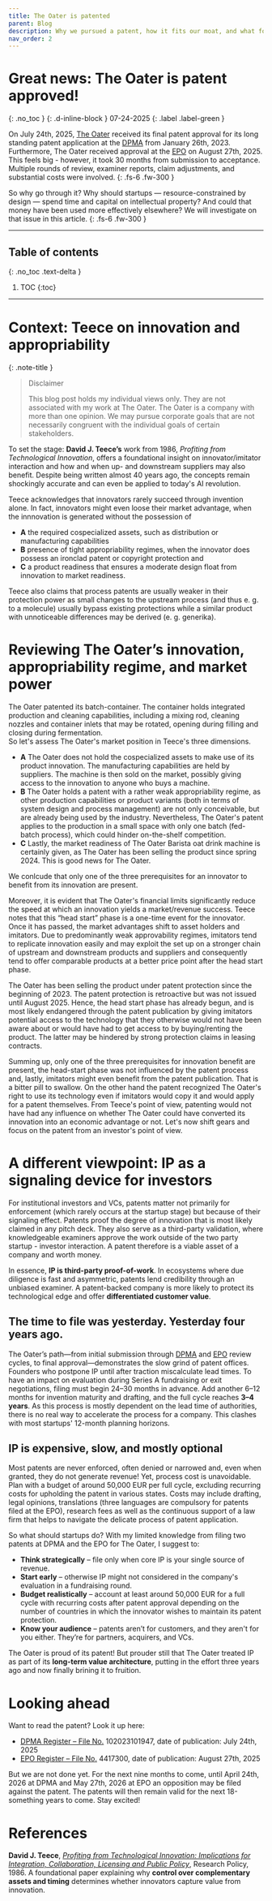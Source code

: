 ```yaml
---
title: The Oater is patented
parent: Blog
description: Why we pursued a patent, how it fits our moat, and what founders should know about patents and fundraising.
nav_order: 2
---
```


# Great news: The Oater is patent approved!
{: .no_toc }
{: .d-inline-block }
07-24-2025
{: .label .label-green }

On July 24th, 2025, [The Oater](https://oater.de/) received its final patent approval for its long standing patent application at the [DPMA](https://www.dpma.de/) from January 26th, 2023.
Furthermore, The Oater received approval at the [EPO](https://www.epo.org/en) on August 27th, 2025.
This feels big - however, it took 30 months from submission to acceptance.
Multiple rounds of review, examiner reports, claim adjustments, and substantial costs were involved.
{: .fs-6 .fw-300 }

So why go through it?
Why should startups — resource-constrained by design — spend time and capital on intellectual property?
And could that money have been used more effectively elsewhere?
We will investigate on that issue in this article.
{: .fs-6 .fw-300 }

---
## Table of contents
{: .no_toc .text-delta }

1. TOC
{:toc}
---

# Context: Teece on innovation and appropriability

{: .note-title }
> Disclaimer
>
> This blog post holds my individual views only. They are not associated with my work at The Oater. The Oater is a company with more than one opinion. We may pursue corporate goals that are not necessarily congruent with the individual goals of certain stakeholders.

To set the stage: **David J. Teece’s** work from 1986, *Profiting from Technological Innovation*, offers a foundational insight on innovator/imitator interaction and how and when up- and downstream suppliers may also benefit.
Despite being written almost 40 years ago, the concepts remain shockingly accurate and can even be applied to today's AI revolution.

Teece acknowledges that innovators rarely succeed through invention alone.
In fact, innovators might even loose their market advantage, when the innnovation is generated without the possession of 
- **A** the required cospecialized assets, such as distribution or manufacturing capabilities
- **B** presence of tight appropriability regimes, when the innovator does possess an ironclad patent or copyright protection and  
- **C** a product readiness that ensures a moderate design float from innovation to market readiness.  

Teece also claims that process patents are usually weaker in their protection power as small changes to the upstream process (and thus e. g. to a molecule) usually bypass existing protections while a similar product with unnoticeable differences may be derived (e. g. generika).

# Reviewing The Oater’s innovation, appropriability regime, and market power

The Oater patented its batch-container.
The container holds integrated production and cleaning capabilities, including a mixing rod, cleaning nozzles and container inlets that may be rotated, opening during filling and closing during fermentation.  
So let's assess The Oater's market position in Teece's three dimensions.
- **A** The Oater does not hold the cospecialized assets to make use of its product innovation.
The manufacturing capabilities are held by suppliers. The machine is then sold on the market, possibly giving access to the innovation to anyone who buys a machine.  
- **B** The Oater holds a patent with a rather weak appropriability regime, as other production capabilities or product variants (both in terms of system design and process management) are not only conceivable, but are already being used by the industry. Nevertheless, The Oater's patent applies to the production in a small space with only one batch (fed-batch process), which could hinder on-the-shelf competition.  
- **C** Lastly, the market readiness of The Oater Barista oat drink machine is certainly given, as The Oater has been selling the product since spring 2024. This is good news for The Oater.  

We conlcude that only one of the three prerequisites for an innovator to benefit from its innovation are present.

Moreover, it is evident that The Oater's financial limits significantly reduce the speed at which an innovation yields a market/revenue success.
Teece notes that this “head start” phase is a one-time event for the innovator.
Once it has passed, the market advantages shift to asset holders and imitators.
Due to predominantly weak approvability regimes, imitators tend to replicate innovation easily and may exploit the set up on a stronger chain of upstream and downstream products and suppliers and consequently tend to offer comparable products at a better price point after the head start phase.

The Oater has been selling the product under patent protection since the beginning of 2023.
The patent protection is retroactive but was not issued until August 2025.
Hence, the head start phase has already begun, and is most likely endangered through the patent publication by giving imitators potential access to the technology that they otherwise would not have been aware about or would have had to get access to by buying/renting the product.
The latter may be hindered by strong protection claims in leasing contracts.  

Summing up, only one of the three prerequisites for innovation benefit are present, the head-start phase was not influenced by the patent process and, lastly, imitators might even benefit from the patent publication. That is a bitter pill to swallow. On the other hand the patent recognized The Oater's right to use its technology even if imitators would copy it and would apply for a patent themselves. From Teece's point of view, patenting would not have had any influence on whether The Oater could have converted its innovation into an economic advantage or not.
Let's now shift gears and focus on the patent from an investor's point of view.

# A different viewpoint: IP as a signaling device for investors

For institutional investors and VCs, patents matter not primarily for enforcement (which rarely occurs at the startup stage) but because of their signaling effect. Patents proof the degree of innovation that is most likely claimed in any pitch deck. They also serve as a third-party validation, where knowledgeable examiners approve the work outside of the two party startup - investor interaction. A patent therefore is a viable asset of a company and worth money.

In essence, **IP is third-party proof-of-work**.
In ecosystems where due diligence is fast and asymmetric, patents lend credibility through an unbiased examiner.
A patent-backed company is more likely to protect its technological edge and offer **differentiated customer value**.

## The time to file was yesterday. Yesterday four years ago.

The Oater’s path—from initial submission through [DPMA](https://www.dpma.de/) and [EPO](https://www.epo.org/en) review cycles, to final approval—demonstrates the slow grind of patent offices.
Founders who postpone IP until after traction miscalculate lead times.
To have an impact on evaluation during Series A fundraising or exit negotiations, filing must begin 24–30 months in advance.
Add another 6–12 months for invention maturity and drafting, and the full cycle reaches **3–4 years**.
As this process is mostly dependent on the lead time of authorities, there is no real way to accelerate the process for a company. This clashes with most startups' 12-month planning horizons.

## IP is expensive, slow, and mostly optional

Most patents are never enforced, often denied or narrowed and, even when granted, they do not generate revenue!
Yet, process cost is unavoidable.
Plan with a budget of around 50,000 EUR per full cycle, excluding recurring costs for upholding the patent in various states.
Costs may include drafting, legal opinions, translations (three languages are compulsory for patents filed at the EPO), research fees as well as the continuous support of a law firm that helps to navigate the delicate process of patent application.

So what should startups do? With my limited knowledge from filing two patents at DPMA and the EPO for The Oater, I suggest to:
- **Think strategically** – file only when core IP is your single source of revenue.
- **Start early** – otherwise IP might not considered in the company's evaluation in a fundraising round.
- **Budget realistically** – account at least around 50,000 EUR for a full cycle with recurring costs after patent approval depending on the number of countries in which the innovator wishes to maintain its patent protection.
- **Know your audience** – patents aren’t for customers, and they aren't for you either. They’re for partners, acquirers, and VCs.

The Oater is proud of its patent! But prouder still that The Oater treated IP as part of its **long-term value architecture**, putting in the effort three years ago and now finally brining it to fruition.

# Looking ahead
Want to read the patent? Look it up here:
- [DPMA Register – File No.](https://register.dpma.de/DPMAregister/pat/basis) 102023101947, date of publication: July 24th, 2025
- [EPO Register – File No.](https://data.epo.org/publication-server) 4417300, date of publication: August 27th, 2025

But we are not done yet. For the next nine months to come, until April 24th, 2026 at DPMA and May 27th, 2026 at EPO an opposition may be filed against the patent. The patents will then remain valid for the next 18-something years to come. Stay excited!

# References
**David J. Teece**, [*Profiting from Technological Innovation: Implications for Integration, Collaboration, Licensing and Public Policy*](https://doi.org/10.1016/0048-7333(86)90027-2), Research Policy, 1986.
A foundational paper explaining why **control over complementary assets and timing** determines whether innovators capture value from innovation.